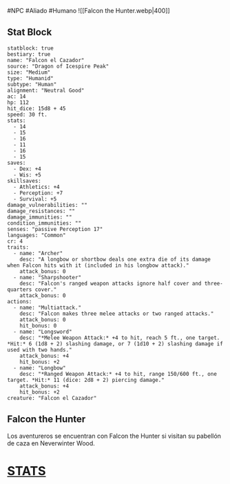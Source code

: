 #NPC #Aliado #Humano
![[Falcon the Hunter.webp|400]]
## Stat Block
```statblock
statblock: true
bestiary: true
name: "Falcon el Cazador"
source: "Dragon of Icespire Peak"
size: "Medium"
type: "Humanid"
subtype: "Human"
alignment: "Neutral Good"
ac: 14
hp: 112
hit_dice: 15d8 + 45
speed: 30 ft.
stats:
  - 14
  - 15
  - 16
  - 11
  - 16
  - 15
saves:
  - Dex: +4
  - Wis: +5
skillsaves:
  - Athletics: +4
  - Perception: +7
  - Survival: +5
damage_vulnerabilities: ""
damage_resistances: ""
damage_immunities: ""
condition_immunities: ""
senses: "passive Perception 17"
languages: "Common"
cr: 4
traits:
  - name: "Archer"
    desc: "A longbow or shortbow deals one extra die of its damage when Falcon hits with it (included in his longbow attack)."
    attack_bonus: 0
  - name: "Sharpshooter"
    desc: "Falcon's ranged weapon attacks ignore half cover and three-quarters cover."
    attack_bonus: 0
actions:
  - name: "Multiattack."
    desc: "Falcon makes three melee attacks or two ranged attacks."
    attack_bonus: 0
    hit_bonus: 0
  - name: "Longsword"
    desc: "*Melee Weapon Attack:* +4 to hit, reach 5 ft., one target. *Hit:* 6 (1d8 + 2) slashing damage, or 7 (1d10 + 2) slashing damage if used with two hands."
    attack_bonus: +4
    hit_bonus: +2
  - name: "Longbow"
    desc: "*Ranged Weapon Attack:* +4 to hit, range 150/600 ft., one target. *Hit:* 11 (dice: 2d8 + 2) piercing damage."
    attack_bonus: +4
    hit_bonus: +2
creature: "Falcon el Cazador"
```
## Falcon the Hunter
Los aventureros se encuentran con Falcon the Hunter si visitan su pabellón de caza en Neverwinter Wood.

# [STATS](https://5e.tools/bestiary.html#falcon%20the%20hunter_dip)